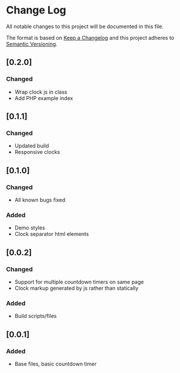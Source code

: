 # Change Log
All notable changes to this project will be documented in this file.

The format is based on [Keep a Changelog](http://keepachangelog.com/)
and this project adheres to [Semantic Versioning](http://semver.org/).

## [0.2.0]
### Changed
- Wrap clock js in class
- Add PHP example index

## [0.1.1]
### Changed
- Updated build
- Responsive clocks

## [0.1.0]
### Changed
- All known bugs fixed
### Added
- Demo styles
- Clock separator html elements

## [0.0.2]
### Changed
- Support for multiple countdown timers on same page
- Clock markup generated by js rather than statically
### Added
- Build scripts/files

## [0.0.1]
### Added
- Base files, basic countdown timer